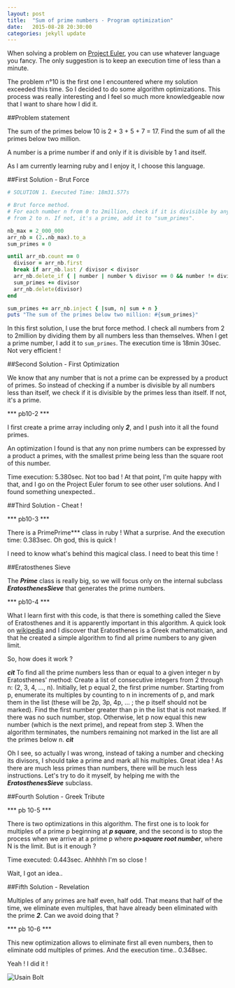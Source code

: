 ```yaml
---
layout: post
title:  "Sum of prime numbers - Program optimization"
date:   2015-08-28 20:30:00
categories: jekyll update
---
```

When solving a problem on <a href="https://projecteuler.net/">Project Euler</a>, you can use whatever language you fancy. The only suggestion is to keep an execution time of less than a minute.

The problem n°10 is the first one I encountered where my solution exceeded this time. So I decided to do some algorithm optimizations. This process was really interesting and I feel so much more knowledgeable now that I want to share how I did it.

##Problem statement

<div class="blockquote">
The sum of the primes below 10 is 2 + 3 + 5 + 7 = 17.
Find the sum of all the primes below two million.
</div>

A number is a prime number if and only if it is divisible by 1 and itself.

As I am currently learning ruby and I enjoy it, I choose this language.

##First Solution - Brut Force

```ruby
# SOLUTION 1. Executed Time: 18m31.577s

# Brut force method. 
# For each number n from 0 to 2million, check if it is divisible by any number 
# from 2 to n. If not, it's a prime, add it to "sum_primes".

nb_max = 2_000_000
arr_nb = (2..nb_max).to_a
sum_primes = 0

until arr_nb.count == 0
  divisor = arr_nb.first
  break if arr_nb.last / divisor < divisor
  arr_nb.delete_if { | number | number % divisor == 0 && number != divisor }
  sum_primes += divisor
  arr_nb.delete(divisor)
end

sum_primes += arr_nb.inject { |sum, n| sum + n }
puts "The sum of the primes below two million: #{sum_primes}"
```

In this first solution, I use the brut force method. I check all numbers from 2 to 2million by dividing them by all numbers less than themselves. When I get a prime number,  I add it to <code>sum_primes</code>. The execution time is 18min 30sec. Not very efficient !

##Second Solution - First Optimization

We know that any number that is not a prime can be expressed by a product of primes. So instead of checking if a number is divisible by all numbers less than itself, we check if it is divisible by the primes less than itself. If not, it's a prime.

*** pb10-2 ***

I first create a prime array including only ***2***, and I push into it all the found primes.

An optimization I found is that any non prime numbers can be expressed by a product a primes, with the smallest prime being less than the square root of this number.

Time execution: 5.380sec. Not too bad ! At that point, I'm quite happy with that, and I go on the Project Euler forum to see other user solutions. And I found something unexpected..

##Third Solution - Cheat !

*** pb10-3 ***

There is a <cod>Prime</cod>Prime*** class in ruby ! What a surprise. And the execution time: 0.383sec. Oh god, this is quick !

I need to know what's behind this magical class. I need to beat this time !

##Eratosthenes Sieve

The ***Prime*** class is really big, so we will focus only on the internal subclass ***EratosthenesSieve*** that generates the prime numbers.

*** pb10-4 ***

What I learn first with this code, is that there is something called the Sieve of Eratosthenes and it is apparently important in this algorithm. 
A quick look on <a href="https://en.wikipedia.org/wiki/Sieve_of_Eratosthenes">wikipedia</a> and I discover that Eratosthenes is a Greek mathematician, and that he created a simple algorithm to find all prime numbers to any given limit.

So, how does it work ?

***cit***
To find all the prime numbers less than or equal to a given integer n by Eratosthenes' method:
Create a list of consecutive integers from 2 through n: (2, 3, 4, ..., n).
Initially, let p equal 2, the first prime number.
Starting from p, enumerate its multiples by counting to n in increments of p, and mark them in the list (these will be 2p, 3p, 4p, ... ; the p itself should not be marked).
Find the first number greater than p in the list that is not marked. If there was no such number, stop. Otherwise, let p now equal this new number (which is the next prime), and repeat from step 3.
When the algorithm terminates, the numbers remaining not marked in the list are all the primes below n.
***cit***

Oh I see, so actually I was wrong, instead of taking a number and checking its divisors, I should take a prime and mark all his multiples. Great idea ! As there are much less primes than numbers, there will be much less instructions. Let's try to do it myself, by helping me with the ***EratosthenesSieve*** subclass.

##Fourth Solution - Greek Tribute

*** pb 10-5 ***

There is two optimizations in this algorithm. The first one is to look for multiples of a prime p beginning at ***p square***, and the second is to stop the process when we arrive at a prime p where ***p>square root number***, where N is the limit. But is it enough ?

Time executed: 0.443sec. Ahhhhh I'm so close !

Wait, I got an idea..

##Fifth Solution - Revelation

Multiples of any primes are half even, half odd. That means that half of the time, we eliminate even multiples, that have already been eliminated with the prime ***2***. Can we avoid doing that ?

*** pb 10-6 ***

This new optimization allows to eliminate first all even numbers, then to eliminate odd multiples of primes. And the execution time.. 0.348sec.

Yeah ! I did it !

![Usain Bolt]({{site.baseurl}}/assets/usain_bolt.jpg)